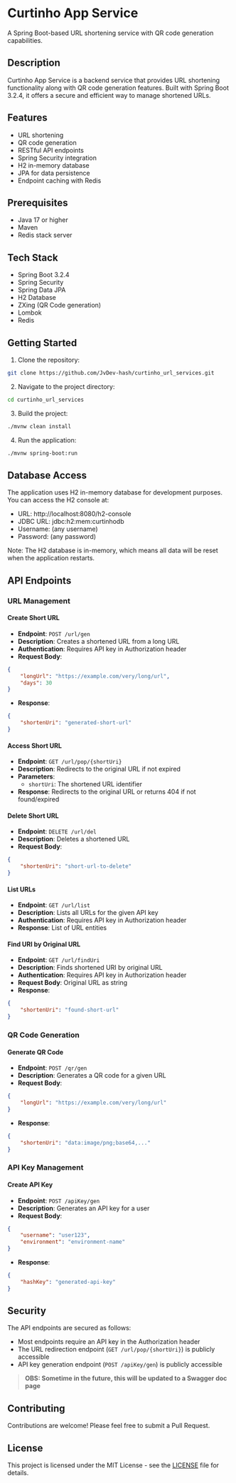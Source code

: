 # Curtinho App Service

A Spring Boot-based URL shortening service with QR code generation capabilities.

## Description

Curtinho App Service is a backend service that provides URL shortening functionality along with QR code generation features. Built with Spring Boot 3.2.4, it offers a secure and efficient way to manage shortened URLs.

## Features

- URL shortening
- QR code generation
- RESTful API endpoints
- Spring Security integration
- H2 in-memory database
- JPA for data persistence
- Endpoint caching with Redis

## Prerequisites

- Java 17 or higher
- Maven
- Redis stack server

## Tech Stack

- Spring Boot 3.2.4
- Spring Security
- Spring Data JPA
- H2 Database
- ZXing (QR Code generation)
- Lombok
- Redis

## Getting Started

1. Clone the repository:
```bash
git clone https://github.com/JvDev-hash/curtinho_url_services.git
```

2. Navigate to the project directory:
```bash
cd curtinho_url_services
```

3. Build the project:
```bash
./mvnw clean install
```

4. Run the application:
```bash
./mvnw spring-boot:run
```

## Database Access

The application uses H2 in-memory database for development purposes. You can access the H2 console at:
- URL: http://localhost:8080/h2-console
- JDBC URL: jdbc:h2:mem:curtinhodb
- Username: (any username)
- Password: (any password)

Note: The H2 database is in-memory, which means all data will be reset when the application restarts.

## API Endpoints

### URL Management

#### Create Short URL
- **Endpoint**: `POST /url/gen`
- **Description**: Creates a shortened URL from a long URL
- **Authentication**: Requires API key in Authorization header
- **Request Body**:
```json
{
    "longUrl": "https://example.com/very/long/url",
    "days": 30
}
```
- **Response**: 
```json
{
    "shortenUri": "generated-short-url"
}
```

#### Access Short URL
- **Endpoint**: `GET /url/pop/{shortUri}`
- **Description**: Redirects to the original URL if not expired
- **Parameters**: 
  - `shortUri`: The shortened URL identifier
- **Response**: Redirects to the original URL or returns 404 if not found/expired

#### Delete Short URL
- **Endpoint**: `DELETE /url/del`
- **Description**: Deletes a shortened URL
- **Request Body**:
```json
{
    "shortenUri": "short-url-to-delete"
}
```

#### List URLs
- **Endpoint**: `GET /url/list`
- **Description**: Lists all URLs for the given API key
- **Authentication**: Requires API key in Authorization header
- **Response**: List of URL entities

#### Find URI by Original URL
- **Endpoint**: `GET /url/findUri`
- **Description**: Finds shortened URI by original URL
- **Authentication**: Requires API key in Authorization header
- **Request Body**: Original URL as string
- **Response**:
```json
{
    "shortenUri": "found-short-url"
}
```

### QR Code Generation

#### Generate QR Code
- **Endpoint**: `POST /qr/gen`
- **Description**: Generates a QR code for a given URL
- **Request Body**:
```json
{
    "longUrl": "https://example.com/very/long/url"
}
```
- **Response**: 
```json
{
    "shortenUri": "data:image/png;base64,..."
}
```

### API Key Management

#### Create API Key
- **Endpoint**: `POST /apiKey/gen`
- **Description**: Generates an API key for a user
- **Request Body**:
```json
{
    "username": "user123",
    "environment": "environment-name"
}
```
- **Response**: 
```json
{
    "hashKey": "generated-api-key"
}
```

## Security

The API endpoints are secured as follows:
- Most endpoints require an API key in the Authorization header
- The URL redirection endpoint (`GET /url/pop/{shortUri}`) is publicly accessible
- API key generation endpoint (`POST /apiKey/gen`) is publicly accessible

>**OBS: Sometime in the future, this will be updated to a Swagger doc page**

## Contributing

Contributions are welcome! Please feel free to submit a Pull Request.

## License

This project is licensed under the MIT License - see the [LICENSE](LICENSE) file for details. 